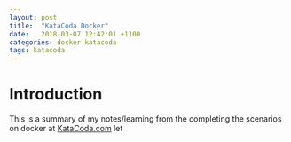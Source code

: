 ```yaml
---
layout: post
title:  "KataCoda Docker"
date:   2018-03-07 12:42:01 +1100
categories: docker katacoda
tags: katacoda
---
```


# Introduction
This is a summary of my notes/learning from the completing the scenarios on docker at [KataCoda.com](http://www.katacoda.com) let